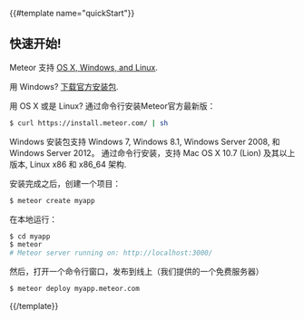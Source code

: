 {{#template name="quickStart"}}
## 快速开始!

Meteor 支持 [OS X, Windows, and Linux](https://github.com/meteor/meteor/wiki/Supported-Platforms).

用 Windows?  [下载官方安装包](https://install.meteor.com/windows).

用 OS X 或是 Linux?  通过命令行安装Meteor官方最新版：

```bash
$ curl https://install.meteor.com/ | sh
```

Windows 安装包支持 Windows 7, Windows 8.1, Windows Server
2008, 和 Windows Server 2012。  通过命令行安装，支持 Mac OS X
10.7 (Lion) 及其以上版本,  Linux x86 和 x86_64 架构.

安装完成之后，创建一个项目：

```bash
$ meteor create myapp
```

在本地运行：

```bash
$ cd myapp
$ meteor
# Meteor server running on: http://localhost:3000/
```

然后，打开一个命令行窗口，发布到线上（我们提供的一个免费服务器）

```bash
$ meteor deploy myapp.meteor.com
```
{{/template}}
